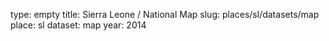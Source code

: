 type: empty
title: Sierra Leone / National Map
slug: places/sl/datasets/map
place: sl
dataset: map
year: 2014
